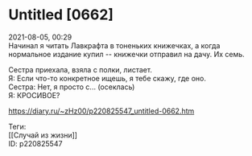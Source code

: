 Untitled [0662]
================

   
 2021-08-05, 00:29   
  Начинал я читать Лавкрафта в тоненьких книжечках, а когда нормальное издание купил -- книжечки отправил на дачу. Их семь.   
   
 Сестра приехала, взяла с полки, листает.   
 Я: Если что-то конкретное ищешь, я тебе скажу, где оно.   
 Сестра: Нет, я просто с... (осеклась)   
 Я: КРОСИВОЕ?   
    
 <https://diary.ru/~zHz00/p220825547_untitled-0662.htm>   
   
 Теги:   
 [[Случай из жизни]]   
 ID: p220825547
